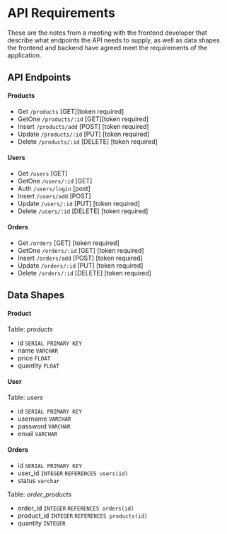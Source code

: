 # API Requirements
These are the notes from a meeting with the frontend developer that describe what endpoints the API needs to supply, as well as data shapes the frontend and backend have agreed meet the requirements of the application. 

## API Endpoints
#### Products
- Get `/products` [GET][token required]
- GetOne `/products/:id` [GET][token required]
- Insert `/products/add` [POST] [token required]
- Update `/products/:id` [PUT] [token required]
- Delete `/products/:id` [DELETE] [token required]

#### Users
- Get `/users` [GET] 
- GetOne `/users/:id` [GET]
- Auth `/users/login` [post]
- Insert `/users/add` [POST] 
- Update `/users/:id` [PUT] [token required]
- Delete `/users/:id` [DELETE] [token required]

#### Orders
- Get `/orders` [GET] [token required]
- GetOne `/orders/:id` [GET] [token required]
- Insert `/orders/add` [POST] [token required]
- Update `/orders/:id` [PUT] [token required]
- Delete `/orders/:id` [DELETE] [token required]

## Data Shapes
#### Product
Table: *products*
- id `SERIAL PRIMARY KEY`
- name `VARCHAR`
- price `FLOAT`
- quantity `FLOAT`

#### User
Table: *users*
- id `SERIAL PRIMARY KEY`
- username `VARCHAR`
- password `VARCHAR`
- email `VARCHAR`


#### Orders
- id `SERIAL PRIMARY KEY`
- user_id `INTEGER` `REFERENCES users(id)`
- status `varchar`

Table: *order_products*
- order_id `INTEGER` `REFERENCES orders(id)` 
- product_id `INTEGER` `REFERENCES products(id)`
- quantity `INTEGER`
